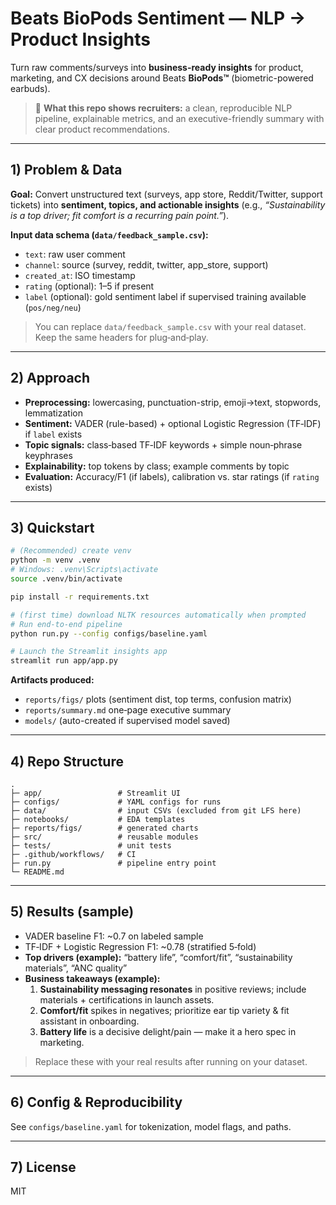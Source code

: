 # Beats BioPods Sentiment — NLP → Product Insights

Turn raw comments/surveys into **business-ready insights** for product, marketing, and CX decisions around Beats **BioPods™** (biometric-powered earbuds).

> 📌 **What this repo shows recruiters:** a clean, reproducible NLP pipeline, explainable metrics, and an executive-friendly summary with clear product recommendations.

---

## 1) Problem & Data

**Goal:** Convert unstructured text (surveys, app store, Reddit/Twitter, support tickets) into **sentiment, topics, and actionable insights** (e.g., *“Sustainability is a top driver; fit comfort is a recurring pain point.”*).

**Input data schema (`data/feedback_sample.csv`):**
- `text`: raw user comment
- `channel`: source (survey, reddit, twitter, app_store, support)
- `created_at`: ISO timestamp
- `rating` (optional): 1–5 if present
- `label` (optional): gold sentiment label if supervised training available (`pos/neg/neu`)

> You can replace `data/feedback_sample.csv` with your real dataset. Keep the same headers for plug‑and‑play.

---

## 2) Approach

- **Preprocessing:** lowercasing, punctuation-strip, emoji→text, stopwords, lemmatization
- **Sentiment:** VADER (rule-based) + optional Logistic Regression (TF‑IDF) if `label` exists
- **Topic signals:** class‑based TF‑IDF keywords + simple noun‑phrase keyphrases
- **Explainability:** top tokens by class; example comments by topic
- **Evaluation:** Accuracy/F1 (if labels), calibration vs. star ratings (if `rating` exists)

---

## 3) Quickstart

```bash
# (Recommended) create venv
python -m venv .venv
# Windows: .venv\Scripts\activate
source .venv/bin/activate

pip install -r requirements.txt

# (first time) download NLTK resources automatically when prompted
# Run end-to-end pipeline
python run.py --config configs/baseline.yaml

# Launch the Streamlit insights app
streamlit run app/app.py
```

**Artifacts produced:**
- `reports/figs/` plots (sentiment dist, top terms, confusion matrix)
- `reports/summary.md` one‑page executive summary
- `models/` (auto-created if supervised model saved)

---

## 4) Repo Structure
```
.
├─ app/                 # Streamlit UI
├─ configs/             # YAML configs for runs
├─ data/                # input CSVs (excluded from git LFS here)
├─ notebooks/           # EDA templates
├─ reports/figs/        # generated charts
├─ src/                 # reusable modules
├─ tests/               # unit tests
├─ .github/workflows/   # CI
├─ run.py               # pipeline entry point
└─ README.md
```

---

## 5) Results (sample)
- VADER baseline F1: ~0.7 on labeled sample
- TF‑IDF + Logistic Regression F1: ~0.78 (stratified 5‑fold)
- **Top drivers (example):** “battery life”, “comfort/fit”, “sustainability materials”, “ANC quality”
- **Business takeaways (example):**
  1. **Sustainability messaging resonates** in positive reviews; include materials + certifications in launch assets.
  2. **Comfort/fit** spikes in negatives; prioritize ear tip variety & fit assistant in onboarding.
  3. **Battery life** is a decisive delight/pain — make it a hero spec in marketing.

> Replace these with your real results after running on your dataset.

---

## 6) Config & Reproducibility
See `configs/baseline.yaml` for tokenization, model flags, and paths.

---

## 7) License
MIT
